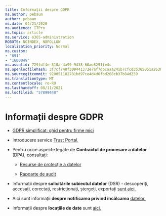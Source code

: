 ```yaml
---
title: Informații despre GDPR
ms.author: pebaum
author: pebaum
ms.date: 04/21/2020
ms.audience: ITPro
ms.topic: article
ms.service: o365-administration
ROBOTS: NOINDEX, NOFOLLOW
localization_priority: Normal
ms.custom:
- "891"
- "1600049"
ms.assetid: 729fdf4e-810a-4a99-9438-60ae8291fe4c
ms.openlocfilehash: 3f7cf748f309441372e7af7dbcaaa241b7cfcd3b365051a2630ca38fa4c1d11c
ms.sourcegitcommit: 920051182781bd97ce4d4d6fbd268cb37b84d239
ms.translationtype: MT
ms.contentlocale: ro-RO
ms.lasthandoff: 08/11/2021
ms.locfileid: "57899448"
---
```

# <a name="information-about-gdpr"></a>Informații despre GDPR

- [GDPR simplificat: ghid pentru firme mici](https://docs.microsoft.com/microsoft-365/admin/security-and-compliance/gdpr-compliance)

- Introducere service [Trust Portal.](https://servicetrust.microsoft.com/ViewPage/GDPRGetStarted)

- Pentru orice aspecte legate de **Contractul de procesare a datelor** (DPA), consultați:

  - [Resurse de protecție a datelor](https://servicetrust.microsoft.com/ViewPage/TrustDocuments)

  - [Rapoarte de audit](https://servicetrust.microsoft.com/ViewPage/MSComplianceGuide)

- Informații despre **solicitările subiectul datelor** (DSR) - descoperiți, accesați, corectați, restricționați, ștergeți, exportați [sunt aici.](https://docs.microsoft.com/microsoft-365/compliance/gdpr-dsr-office365)

- Aici sunt informații **despre notificarea privind încălcarea** [datelor.](https://servicetrust.microsoft.com/ViewPage/GDPRBreach)

- Informații despre **locațiile de date** sunt [aici.](https://products.office.com/where-is-your-data-located?ms.officeurl=datamaps&amp;geo=All#All)
